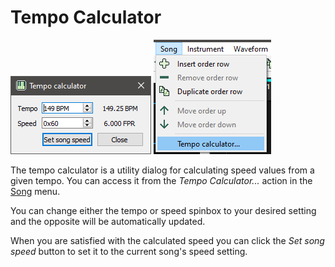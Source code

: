
# Tempo Calculator

![tempo-calculator](img/tempo-calculator.png "Tempo calculator dialog")
![tempo-calculator-where](img/tempo-calculator-where-to-find.png "Where to find the tempo calculator")

The tempo calculator is a utility dialog for calculating speed values from a
given tempo. You can access it from the *Tempo Calculator...* action in the
[Song](menus/song.md) menu.

You can change either the tempo or speed spinbox to your desired setting and
the opposite will be automatically updated.

When you are satisfied with the calculated speed you can click the *Set song
speed* button to set it to the current song's speed setting.